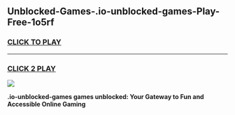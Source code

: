 
## Unblocked-Games-.io-unblocked-games-Play-Free-1o5rf
<h3>
<a href="https://premium76.site?title=.io-unblocked-games&ref=22A">CLICK TO PLAY</a></h3>
<hr>

<h3>
<a href="https://premium76.site?title=.io-unblocked-games&ref=22A">CLICK 2 PLAY</a>
  
</h3>

<a href="https://premium76.site?title=.io-unblocked-games&ref=22A"><img src="https://clearcache.store/games.png"></a>


**.io-unblocked-games games unblocked: Your Gateway to Fun and Accessible Online Gaming**
